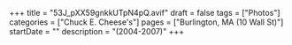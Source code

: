 +++
title = "53J_pXX59gnkkUTpN4pQ.avif"
draft = false
tags = ["Photos"]
categories = ["Chuck E. Cheese's"]
pages = ["Burlington, MA (10 Wall St)"]
startDate = ""
description = "(2004-2007)"
+++
